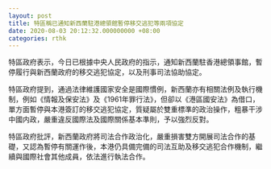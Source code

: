 ```yaml
---
layout: post
title: 特區稱已通知新西蘭駐港總領館暫停移交逃犯等兩項協定
date: 2020-08-03 20:12:32.000000000 +08:00
categories: rthk
---
```


特區政府表示，今日已根據中央人民政府的指示，通知新西蘭駐香港總領事館，暫停履行與新西蘭政府的移交逃犯協定，以及刑事司法協助協定。

特區政府提到，通過法律維護國家安全是國際慣例，新西蘭亦有相關法例及執行機制，例如《情報及保安法》及《1961年罪行法》，但卻以《港區國安法》為借口，單方面暫停與本港簽訂的移交逃犯協定，質疑屬於雙重標準的政治操作，粗暴干涉中國内政，嚴重違反國際法及國際關係基本準則，予以強烈反對。

特區政府批評，新西蘭政府將司法合作政治化，嚴重損害雙方開展司法合作的基礎，又認為暫停有關運作後，本港仍具備完備的司法互助及移交逃犯合作機制，繼續與國際社會其他成員，依法進行執法合作。
